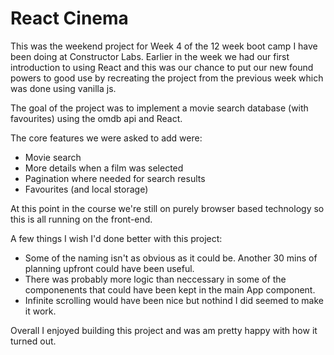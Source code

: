 # React Cinema

This was the weekend project for Week 4 of the 12 week boot camp I have been doing at Constructor Labs. Earlier in the week we had our first introduction to using React and this was our chance to put our new found powers to good use by recreating the project from the previous week which was done using vanilla js. 

The goal of the project was to implement a movie search database (with favourites) using the omdb api and React.

The core features we were asked to add were:

* Movie search
* More details when a film was selected
* Pagination where needed for search results
* Favourites (and local storage)

At this point in the course we're still on purely browser based technology so this is all running on the front-end.

A few things I wish I'd done better with this project:
* Some of the naming isn't as obvious as it could be. Another 30 mins of planning upfront could have been useful.
* There was probably more logic than neccessary in some of the componenents that could have been kept in the main App component.
* Infinite scrolling would have been nice but nothind I did seemed to make it work.

Overall I enjoyed building this project and was am pretty happy with how it turned out.
